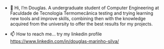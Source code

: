 - 👋 Hi, I’m Douglas. A undergraduate student of Computer Engineering at Faculdade de Tecnologia Termomecânica testing and trying learning new tools and improve skills, combining
then with the knowledge acquired from the university to offer the best results for my projects.

- 📫 How to reach me... try my linkedin profile https://www.linkedin.com/in/douglas-marinho-silva/

<!---
dglsmrnh/dglsmrnh is a ✨ special ✨ repository because its `README.md` (this file) appears on your GitHub profile.
You can click the Preview link to take a look at your changes.
--->
